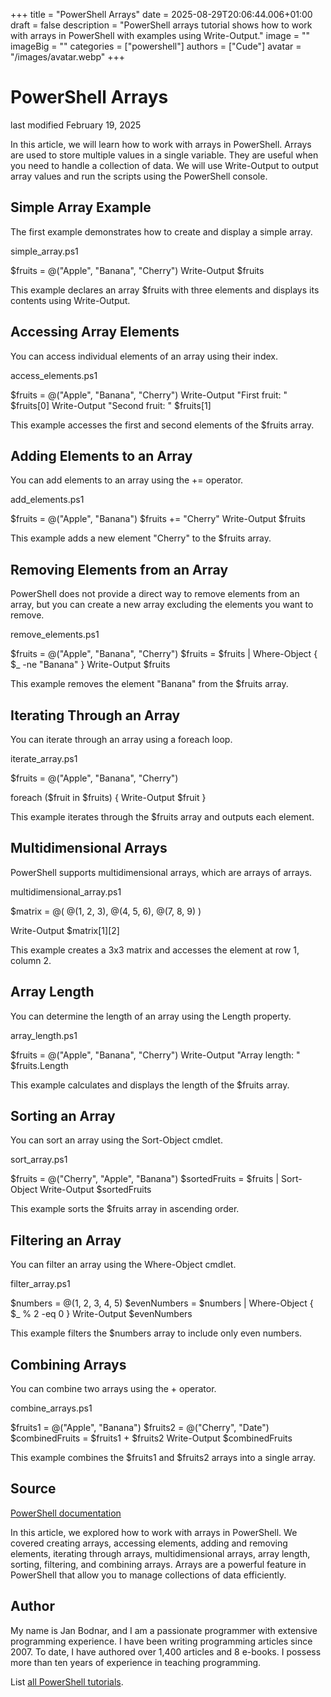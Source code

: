 +++
title = "PowerShell Arrays"
date = 2025-08-29T20:06:44.006+01:00
draft = false
description = "PowerShell arrays tutorial shows how to work with arrays in PowerShell with examples using Write-Output."
image = ""
imageBig = ""
categories = ["powershell"]
authors = ["Cude"]
avatar = "/images/avatar.webp"
+++

# PowerShell Arrays

last modified February 19, 2025

In this article, we will learn how to work with arrays in PowerShell. Arrays are
used to store multiple values in a single variable. They are useful when you
need to handle a collection of data. We will use Write-Output to
output array values and run the scripts using the PowerShell console.

## Simple Array Example

The first example demonstrates how to create and display a simple array.

simple_array.ps1
  

$fruits = @("Apple", "Banana", "Cherry")
Write-Output $fruits

This example declares an array $fruits with three elements and
displays its contents using Write-Output.

## Accessing Array Elements

You can access individual elements of an array using their index.

access_elements.ps1
  

$fruits = @("Apple", "Banana", "Cherry")
Write-Output "First fruit: " $fruits[0]
Write-Output "Second fruit: " $fruits[1]

This example accesses the first and second elements of the $fruits
array.

## Adding Elements to an Array

You can add elements to an array using the += operator.

add_elements.ps1
  

$fruits = @("Apple", "Banana")
$fruits += "Cherry"
Write-Output $fruits

This example adds a new element "Cherry" to the $fruits array.

## Removing Elements from an Array

PowerShell does not provide a direct way to remove elements from an array, but
you can create a new array excluding the elements you want to remove.

remove_elements.ps1
  

$fruits = @("Apple", "Banana", "Cherry")
$fruits = $fruits | Where-Object { $_ -ne "Banana" }
Write-Output $fruits

This example removes the element "Banana" from the $fruits array.

## Iterating Through an Array

You can iterate through an array using a foreach loop.

iterate_array.ps1
  

$fruits = @("Apple", "Banana", "Cherry")

foreach ($fruit in $fruits) {
    Write-Output $fruit
}

This example iterates through the $fruits array and outputs each
element.

## Multidimensional Arrays

PowerShell supports multidimensional arrays, which are arrays of arrays.

multidimensional_array.ps1
  

$matrix = @(
    @(1, 2, 3),
    @(4, 5, 6),
    @(7, 8, 9)
)

Write-Output $matrix[1][2]

This example creates a 3x3 matrix and accesses the element at row 1, column 2.

## Array Length

You can determine the length of an array using the Length property.

array_length.ps1
  

$fruits = @("Apple", "Banana", "Cherry")
Write-Output "Array length: " $fruits.Length

This example calculates and displays the length of the $fruits array.

## Sorting an Array

You can sort an array using the Sort-Object cmdlet.

sort_array.ps1
  

$fruits = @("Cherry", "Apple", "Banana")
$sortedFruits = $fruits | Sort-Object
Write-Output $sortedFruits

This example sorts the $fruits array in ascending order.

## Filtering an Array

You can filter an array using the Where-Object cmdlet.

filter_array.ps1
  

$numbers = @(1, 2, 3, 4, 5)
$evenNumbers = $numbers | Where-Object { $_ % 2 -eq 0 }
Write-Output $evenNumbers

This example filters the $numbers array to include only even numbers.

## Combining Arrays

You can combine two arrays using the + operator.

combine_arrays.ps1
  

$fruits1 = @("Apple", "Banana")
$fruits2 = @("Cherry", "Date")
$combinedFruits = $fruits1 + $fruits2
Write-Output $combinedFruits

This example combines the $fruits1 and $fruits2 arrays
into a single array.

## Source

[PowerShell documentation](https://docs.microsoft.com/en-us/powershell/)

In this article, we explored how to work with arrays in PowerShell. We covered
creating arrays, accessing elements, adding and removing elements, iterating
through arrays, multidimensional arrays, array length, sorting, filtering, and
combining arrays. Arrays are a powerful feature in PowerShell that allow you to
manage collections of data efficiently.

## Author

My name is Jan Bodnar, and I am a passionate programmer with extensive
programming experience. I have been writing programming articles since 2007.
To date, I have authored over 1,400 articles and 8 e-books. I possess more
than ten years of experience in teaching programming.

List [all PowerShell tutorials](/powershell/).